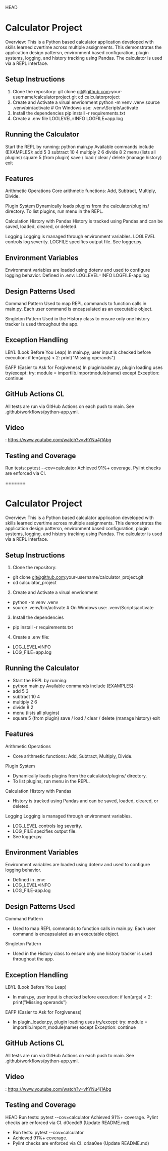  HEAD

# Calculator Project
Overview:
This is a Python based calculator application developed with skills learned overtime across multiple assignments. This demonstrates the application design pattersn, environment based configuration, plugin systems, logging, and history tracking using Pandas. The calculator is used via a REPL interface.


## Setup Instructions
1. Clone the repository:
   git clone git@github.com:your-username/calculatorproject.git
   cd calculatorproject
2. Create and Activate a virual envrionment
   python -m venv .venv
   source .venv/bin/activate  # On Windows use: .venv\Scripts\activate
3. Install the dependencies
   pip install -r requirements.txt
4. Create a .env file
   LOGLEVEL=INFO
   LOGFILE=app.log

## Running the Calculator
  Start the REPL by running:
  python main.py
Available commands include (EXAMPLES):
add 5 3
subtract 10 4
multiply 2 6
divide 8 2
menu (lists all plugins)
square 5 (from plugin)
save / load / clear / delete (manage history)
exit

## Features
Arithmetic Operations
Core arithmetic functions: Add, Subtract, Multiply, Divide.

Plugin System
Dynamically loads plugins from the calculator/plugins/ directory.
To list plugins, run menu in the REPL.

Calculation History with Pandas
History is tracked using Pandas and can be saved, loaded, cleared, or deleted.

Logging
Logging is managed through environment variables.
LOGLEVEL controls log severity.
LOGFILE specifies output file.
See logger.py.

## Environment Variables
Environment variables are loaded using dotenv and used to configure logging behavior.
Defined in .env:
 LOGLEVEL=INFO
 LOGFILE-app.log

## Design Patterns Used
Command Pattern
Used to map REPL commands to function calls in main.py. Each user command is encapsulated as an executable object.

Singleton Pattern
Used in the History class to ensure only one history tracker is used throughout the app.

## Exception Handling
LBYL (Look Before You Leap)
In main.py, user input is checked before execution:
  if len(args) < 2:
    print("Missing operands")

EAFP (Easier to Ask for Forgiveness)
In pluginloader.py, plugin loading uses try/except:
  try:
    module = importlib.importmodule(name)
except Exception:
    continue

## GitHub Actions CL
All tests are run via GitHub Actions on each push to main. See .github/workflows/python-app.yml.

## Video
: https://www.youtube.com/watch?v=vhYNu4j1Abg

## Testing and Coverage
Run tests: pytest --cov=calculator
Achieved 91%+ coverage.
Pylint checks are enforced via CI.

=======
# Calculator Project
Overview:
This is a Python based calculator application developed with skills learned overtime across multiple assignments. This demonstrates the application design pattersn, environment based configuration, plugin systems, logging, and history tracking using Pandas. The calculator is used via a REPL interface.


## Setup Instructions
1. Clone the repository:
- git clone git@github.com:your-username/calculator_project.git
- cd calculator_project
2. Create and Activate a virual envrionment
- python -m venv .venv
- source .venv/bin/activate  # On Windows use: .venv\Scripts\activate
3. Install the dependencies
- pip install -r requirements.txt
4. Create a .env file:
- LOG_LEVEL=INFO
- LOG_FILE=app.log

## Running the Calculator
-  Start the REPL by running:
-  python main.py
Available commands include (EXAMPLES):
- add 5 3
- subtract 10 4
- multiply 2 6
- divide 8 2
- menu (lists all plugins)
- square 5 (from plugin)
save / load / clear / delete (manage history)
exit

## Features
Arithmetic Operations
- Core arithmetic functions: Add, Subtract, Multiply, Divide.

Plugin System
- Dynamically loads plugins from the calculator/plugins/ directory.
- To list plugins, run menu in the REPL.

Calculation History with Pandas
- History is tracked using Pandas and can be saved, loaded, cleared, or deleted.

Logging
Logging is managed through environment variables.
- LOG_LEVEL controls log severity.
- LOG_FILE specifies output file.
- See logger.py.

## Environment Variables
Environment variables are loaded using dotenv and used to configure logging behavior.
- Defined in .env:
- LOG_LEVEL=INFO
- LOG_FILE-app.log

## Design Patterns Used
Command Pattern
- Used to map REPL commands to function calls in main.py. Each user command is encapsulated as an executable object.

Singleton Pattern
- Used in the History class to ensure only one history tracker is used throughout the app.

## Exception Handling
LBYL (Look Before You Leap)
- In main.py, user input is checked before execution:
  if len(args) < 2:
    print("Missing operands")

EAFP (Easier to Ask for Forgiveness)
- In plugin_loader.py, plugin loading uses try/except:
  try:
    module = importlib.import_module(name)
except Exception:
    continue

## GitHub Actions CL
All tests are run via GitHub Actions on each push to main. See .github/workflows/python-app.yml.

## Video
: https://www.youtube.com/watch?v=vhYNu4j1Abg

## Testing and Coverage
HEAD
Run tests: pytest --cov=calculator
Achieved 91%+ coverage.
Pylint checks are enforced via CI.
 d0cedd9 (Update README.md)

- Run tests: pytest --cov=calculator
- Achieved 91%+ coverage.
- Pylint checks are enforced via CI.
 c4aa0ee (Update README.md)
